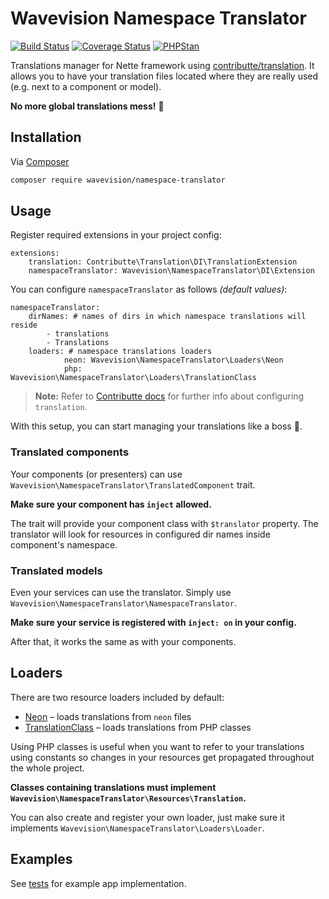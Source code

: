 # Wavevision Namespace Translator

[![Build Status](https://travis-ci.org/wavevision/namespace-translator.svg?branch=master)](https://travis-ci.org/wavevision/namespace-translator)
[![Coverage Status](https://coveralls.io/repos/github/wavevision/namespace-translator/badge.svg?branch=master&service=github)](https://coveralls.io/github/wavevision/namespace-translator?branch=master)
[![PHPStan](https://img.shields.io/badge/style-level%20max-brightgreen.svg?label=phpstan)](https://github.com/phpstan/phpstan)

Translations manager for Nette framework using [contributte/translation](https://github.com/contributte/translation). It allows you
to have your translation files located where they are really used (e.g. next to a component or model). 

**No more global translations mess!** 💪

## Installation

Via [Composer](https://getcomposer.org)

```bash
composer require wavevision/namespace-translator
```

## Usage

Register required extensions in your project config:

```neon
extensions:
	translation: Contributte\Translation\DI\TranslationExtension
	namespaceTranslator: Wavevision\NamespaceTranslator\DI\Extension
```

You can configure `namespaceTranslator` as follows *(default values)*:

```neon
namespaceTranslator:
    dirNames: # names of dirs in which namespace translations will reside
        - translations
        - Translations
    loaders: # namespace translations loaders
            neon: Wavevision\NamespaceTranslator\Loaders\Neon
            php: Wavevision\NamespaceTranslator\Loaders\TranslationClass
```
> **Note:** Refer to [Contributte docs](https://contributte.org/packages/contributte/translation.html#configuration) for further info about configuring `translation`.

With this setup, you can start managing your translations like a boss 🤵.

### Translated components

Your components (or presenters) can use `Wavevision\NamespaceTranslator\TranslatedComponent` trait.

**Make sure your component has `inject` allowed.**

The trait will provide your component class with `$translator` property. The translator will look for resources in configured dir names inside component's namespace.

### Translated models

Even your services can use the translator. Simply use `Wavevision\NamespaceTranslator\NamespaceTranslator`.

**Make sure your service is registered with `inject: on` in your config.**

After that, it works the same as with your components.

## Loaders

There are two resource loaders included by default:

- [Neon](./src/NamespaceTranslator/Loaders/Neon.php) – loads translations from `neon` files
- [TranslationClass](./src/NamespaceTranslator/Loaders/TranslationClass.php) – loads translations from PHP classes

Using PHP classes is useful when you want to refer to your translations using constants so changes in your resources get propagated throughout the whole project.

**Classes containing translations must implement `Wavevision\NamespaceTranslator\Resources\Translation`.**

You can also create and register your own loader, just make sure it implements `Wavevision\NamespaceTranslator\Loaders\Loader`.

## Examples

See [tests](./tests/App) for example app implementation.
